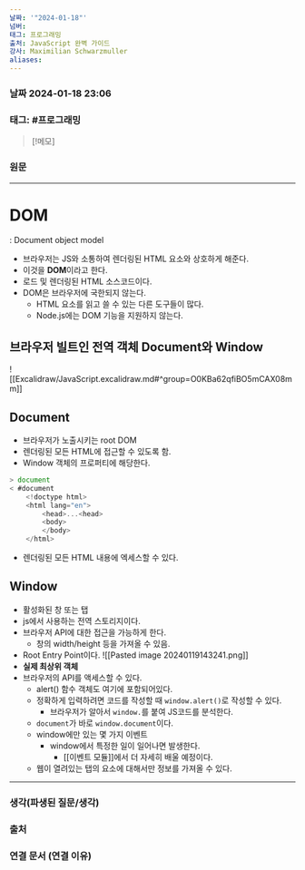```yaml
---
날짜: '"2024-01-18"'
넘버: 
태그: 프로그래밍
출처: JavaScript 완벽 가이드
강사: Maximilian Schwarzmuller
aliases:
---
```

### 날짜  2024-01-18 23:06

### 태그: #프로그래밍 

>[!메모]
>

### 원문
---
# DOM
: Document object model
- 브라우저는 JS와 소통하여 렌더링된 HTML 요소와 상호하게 해준다.
- 이것을 **DOM**이라고 한다.
- 로드 및 렌더링된 HTML 소스코드이다.
- DOM은 브라우저에 국한되지 않는다.
	- HTML 요소를 읽고 쓸 수 있는 다른 도구들이 많다.
	- Node.js에는 DOM 기능을 지원하지 않는다.
## 브라우저 빌트인 전역 객체 **Document**와 **Window**
![[Excalidraw/JavaScript.excalidraw.md#^group=O0KBa62qfiBO5mCAX08mm]]
## Document
- 브라우저가 노출시키는 root DOM
- 렌더링된 모든 HTML에 접근할 수 있도록 함.
- Window 객체의 프로퍼티에 해당한다.
```js
> document
< #document
	<!doctype html>
	<html lang="en">
		<head>...<head>
		<body>
		</body>
	</html>
```
- 렌더링된 모든 HTML 내용에 엑세스할 수 있다.
## Window
- 활성화된 창 또는 탭
- js에서 사용하는 전역 스토리지이다.
- 브라우저 API에 대한 접근을 가능하게 한다.
	- 창의 width/height 등을 가져올 수 있음.
- Root Entry Point이다.
![[Pasted image 20240119143241.png]]
- **실제 최상위 객체**
- 브라우저의 API를 액세스할 수 있다.
	- alert() 함수 객체도 여기에 포함되어있다.
	- 정확하게 입력하려면 코드를 작성할 때 `window.alert()`로 작성할 수 있다.
		- 브라우저가 알아서 `window.`를 붙여 JS코드를 분석한다.
	- `document`가 바로 `window.document`이다.
	- window에만 있는 몇 가지 이벤트
		- window에서 특정한 일이 일어나면 발생한다.
			- [[이벤트 모듈]]에서 더 자세히 배울 예정이다.
	- 웹이 열려있는 탭의 요소에 대해서만 정보를 가져올 수 있다.
---
### 생각(파생된 질문/생각)

### 출처

### 연결 문서 (연결 이유)
